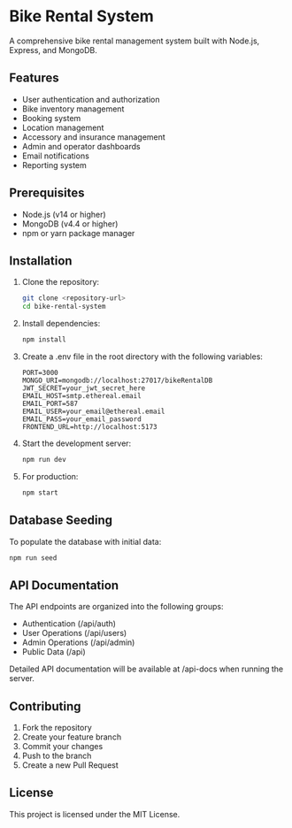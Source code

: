 # Bike Rental System

A comprehensive bike rental management system built with Node.js, Express, and MongoDB.

## Features

- User authentication and authorization
- Bike inventory management
- Booking system
- Location management
- Accessory and insurance management
- Admin and operator dashboards
- Email notifications
- Reporting system

## Prerequisites

- Node.js (v14 or higher)
- MongoDB (v4.4 or higher)
- npm or yarn package manager

## Installation

1. Clone the repository:
   ```bash
   git clone <repository-url>
   cd bike-rental-system
   ```

2. Install dependencies:
   ```bash
   npm install
   ```

3. Create a .env file in the root directory with the following variables:
   ```
   PORT=3000
   MONGO_URI=mongodb://localhost:27017/bikeRentalDB
   JWT_SECRET=your_jwt_secret_here
   EMAIL_HOST=smtp.ethereal.email
   EMAIL_PORT=587
   EMAIL_USER=your_email@ethereal.email
   EMAIL_PASS=your_email_password
   FRONTEND_URL=http://localhost:5173
   ```

4. Start the development server:
   ```bash
   npm run dev
   ```

5. For production:
   ```bash
   npm start
   ```

## Database Seeding

To populate the database with initial data:
```bash
npm run seed
```

## API Documentation

The API endpoints are organized into the following groups:

- Authentication (/api/auth)
- User Operations (/api/users)
- Admin Operations (/api/admin)
- Public Data (/api)

Detailed API documentation will be available at /api-docs when running the server.

## Contributing

1. Fork the repository
2. Create your feature branch
3. Commit your changes
4. Push to the branch
5. Create a new Pull Request

## License

This project is licensed under the MIT License. 